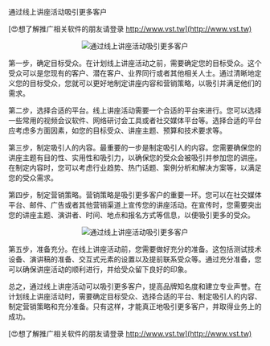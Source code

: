 通过线上讲座活动吸引更多客户

[😍想了解推广相关软件的朋友请登录 http://www.vst.tw](http://www.vst.tw)

 <center><img src="https://vst.tw/MP4/tuiguang/png/1.png" alt="通过线上讲座活动吸引更多客户"></center>

第一步，确定目标受众。在计划线上讲座活动之前，需要确定您的目标受众。这个受众可以是您现有的客户、潜在客户、业界同行或者其他相关人士。通过清晰地定义您的目标受众，您就可以更好地制定讲座内容和营销策略，以吸引并满足他们的需求。

第二步，选择合适的平台。线上讲座活动需要一个合适的平台来进行。您可以选择一些常用的视频会议软件、网络研讨会工具或者社交媒体平台等。选择合适的平台应考虑多方面因素，如您的目标受众、讲座主题、预算和技术要求等。

第三步，制定吸引人的内容。最重要的一步是制定吸引人的内容。您需要确保您的讲座主题有目的性、实用性和吸引力，以确保您的受众会被吸引并参加您的讲座。在制定内容时，您可以考虑行业趋势、热门话题、案例分析和解决方案等，以满足您的受众需求。

第四步，制定营销策略。营销策略是吸引更多客户的重要一环。您可以在社交媒体平台、邮件、广告或者其他营销渠道上宣传您的讲座活动。在宣传时，您需要突出您的讲座主题、演讲者、时间、地点和报名方式等信息，以便吸引更多的受众。

 <center><img src="https://vst.tw/MP4/tuiguang/png/5.png" alt="通过线上讲座活动吸引更多客户"></center>

第五步，准备充分。在线上讲座活动前，您需要做好充分的准备。这包括测试技术设备、演讲稿的准备、交互式元素的设置以及提前联系受众等。通过充分准备，您可以确保讲座活动的顺利进行，并给受众留下良好的印象。

总之，通过线上讲座活动可以吸引更多客户，提高品牌知名度和建立专业声誉。在计划线上讲座活动时，需要确定目标受众、选择合适的平台、制定吸引人的内容、制定营销策略和充分准备。只有这样，才能真正地吸引更多客户，并取得业务上的成功。

[😍想了解推广相关软件的朋友请登录 http://www.vst.tw](http://www.vst.tw)



